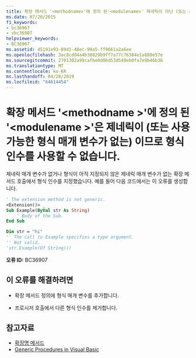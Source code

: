 ```yaml
---
title: 확장 메서드 '<methodname>'에 정의 된'<modulename>' 제네릭이 아닌 (또는 사용 가능한 형식 매개 변수가 없는) 이므로 형식 인수를 사용할 수 없습니다.
ms.date: 07/20/2015
f1_keywords:
- bc36907
- vbc36907
helpviewer_keywords:
- BC36907
ms.assetid: 45191e93-89d1-48ec-99a5-ff9661a2a6ee
ms.openlocfilehash: 3ac8cd04a4b38829b9ff7a77c76384e1a880e57e
ms.sourcegitcommit: 2701302a99cafbe0d86d53d540eb0fa7e9b46b36
ms.translationtype: MT
ms.contentlocale: ko-KR
ms.lasthandoff: 04/28/2019
ms.locfileid: "64614454"
---
```

# <a name="extension-method-methodname-defined-in-modulename-is-not-generic-or-has-no-free-type-parameters-and-so-cannot-have-type-arguments"></a>확장 메서드 '\<methodname >'에 정의 된 '\<modulename >'은 제네릭이 (또는 사용 가능한 형식 매개 변수가 없는) 이므로 형식 인수를 사용할 수 없습니다.
제네릭 매개 변수가 없거나 형식이 아직 지정되지 않은 제네릭 매개 변수가 없는 확장 메서드 호출에서 형식 인수를 지정했습니다. 예를 들어 다음 코드에서는 이 오류를 생성합니다.  
  
```vb  
' The extension method is not generic.  
<Extension()> _  
Sub Example(ByVal str As String)  
    ' Body of the Sub.  
End Sub  
```  
  
```vb  
Dim str = "hi"  
'' The call to Example specifies a type argument.  
'' Not valid.  
'str.Example(Of String)()  
```  
  
 **오류 ID:** BC36907  
  
## <a name="to-correct-this-error"></a>이 오류를 해결하려면  
  
- 확장 메서드 정의에 형식 매개 변수를 추가합니다.  
  
- 프로시저 호출에서 다른 형식 인수를 제거합니다.  
  
## <a name="see-also"></a>참고자료

- [확장명 메서드](../../visual-basic/programming-guide/language-features/procedures/extension-methods.md)
- [Generic Procedures in Visual Basic](../../visual-basic/programming-guide/language-features/data-types/generic-procedures.md)

